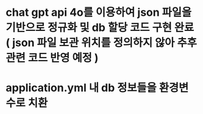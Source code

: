 # chat gpt api 4o를 이용하여 json 파일을 기반으로 정규화 및 db 할당 코드 구현 완료 ( json 파일 보관 위치를 정의하지 않아 추후 관련 코드 반영 예정 )

# application.yml 내 db 정보들을 환경변수로 치환 
